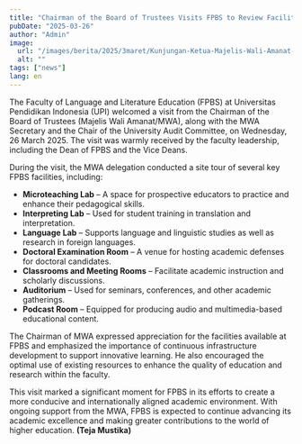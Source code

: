 ```yaml
---
title: "Chairman of the Board of Trustees Visits FPBS to Review Facilities and Encourage Academic Advancement"
pubDate: "2025-03-26"
author: "Admin"
image:
  url: "/images/berita/2025/3maret/Kunjungan-Ketua-Majelis-Wali-Amanat-MWA-ke-FPBS-Meninjau-Fasilitas-dan-Mendorong-Kemajuan-Akademik-1 (1).webp"
  alt: ""
tags: ["news"]
lang: en
---
```


The Faculty of Language and Literature Education (FPBS) at Universitas Pendidikan Indonesia (UPI) welcomed a visit from the Chairman of the Board of Trustees (Majelis Wali Amanat/MWA), along with the MWA Secretary and the Chair of the University Audit Committee, on Wednesday, 26 March 2025. The visit was warmly received by the faculty leadership, including the Dean of FPBS and the Vice Deans.

During the visit, the MWA delegation conducted a site tour of several key FPBS facilities, including:

* **Microteaching Lab** – A space for prospective educators to practice and enhance their pedagogical skills.  
* **Interpreting Lab** – Used for student training in translation and interpretation.  
* **Language Lab** – Supports language and linguistic studies as well as research in foreign languages.  
* **Doctoral Examination Room** – A venue for hosting academic defenses for doctoral candidates.  
* **Classrooms and Meeting Rooms** – Facilitate academic instruction and scholarly discussions.  
* **Auditorium** – Used for seminars, conferences, and other academic gatherings.  
* **Podcast Room** – Equipped for producing audio and multimedia-based educational content.

The Chairman of MWA expressed appreciation for the facilities available at FPBS and emphasized the importance of continuous infrastructure development to support innovative learning. He also encouraged the optimal use of existing resources to enhance the quality of education and research within the faculty.

This visit marked a significant moment for FPBS in its efforts to create a more conducive and internationally aligned academic environment. With ongoing support from the MWA, FPBS is expected to continue advancing its academic excellence and making greater contributions to the world of higher education. **(Teja Mustika)**
